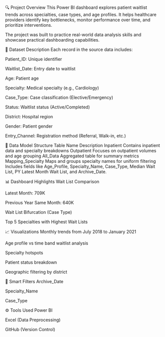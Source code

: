 🔍 Project Overview
This Power BI dashboard explores patient waitlist trends across specialties, case types, and age profiles. It helps healthcare providers identify key bottlenecks, monitor performance over time, and prioritize interventions.

The project was built to practice real-world data analysis skills and showcase practical dashboarding capabilities.

📁 Dataset Description
Each record in the source data includes:

Patient_ID: Unique identifier

Waitlist_Date: Entry date to waitlist

Age: Patient age

Specialty: Medical specialty (e.g., Cardiology)

Case_Type: Case classification (Elective/Emergency)

Status: Waitlist status (Active/Completed)

District: Hospital region

Gender: Patient gender

Entry_Channel: Registration method (Referral, Walk-in, etc.)

🧩 Data Model Structure
Table Name	Description
Inpatient	Contains inpatient data and specialty breakdowns
Outpatient	Focuses on outpatient volumes and age grouping
All_Data	Aggregated table for summary metrics
Mapping_Specialty	Maps and groups specialty names for uniform filtering
Includes fields like Age_Profile, Specialty_Name, Case_Type, Median Wait List, PY Latest Month Wait List, and Archive_Date.

📊 Dashboard Highlights
Wait List Comparison

Latest Month: 709K

Previous Year Same Month: 640K

Wait List Bifurcation (Case Type)

Top 5 Specialties with Highest Wait Lists

📈 Visualizations
Monthly trends from July 2018 to January 2021

Age profile vs time band waitlist analysis

Specialty hotspots

Patient status breakdown

Geographic filtering by district

🧠 Smart Filters
Archive_Date

Specialty_Name

Case_Type

⚙️ Tools Used
Power BI

Excel (Data Preprocessing)

GitHub (Version Control)
